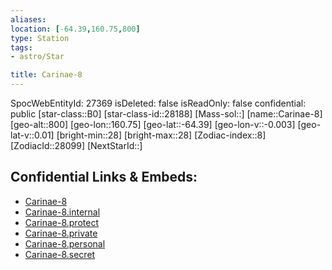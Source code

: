 ```yaml
---
aliases: 
location: [-64.39,160.75,800]
type: Station
tags:
- astro/Star

title: Carinae-8
---
```

SpocWebEntityId: 27369
isDeleted: false
isReadOnly: false
confidential: public
[star-class::B0]
[star-class-id::28188]
[Mass-sol::]
[name::Carinae-8]
[geo-alt::800]
[geo-lon::160.75]
[geo-lat::-64.39]
[geo-lon-v::-0.003]
[geo-lat-v::0.01]
[bright-min::28]
[bright-max::28]
[Zodiac-index::8]
[ZodiacId::28099]
[NextStarId::]



## Confidential Links & Embeds: 
- [Carinae-8](../../../_public/astro/Star/Carinae-8.md) 
- [Carinae-8.internal](../../../_internal/astro/Star/Carinae-8.internal.md) 
- [Carinae-8.protect](../../../_protect/astro/Star/Carinae-8.protect.md) 
- [Carinae-8.private](../../../_private/astro/Star/Carinae-8.private.md) 
- [Carinae-8.personal](../../../_personal/astro/Star/Carinae-8.personal.md) 
- [Carinae-8.secret](../../../_secret/astro/Star/Carinae-8.secret.md)

